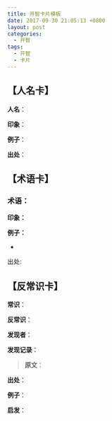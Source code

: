 ```yaml
---
title: 开智卡片模板
date: 2017-09-30 21:05:13 +0800
layout: post
categories:
  - 开智
tags:
  - 开智
  - 卡片
---
```


## 【人名卡】

**人名**：

**印象**：

**例子**：

**出处**：

## 【术语卡】

### 术语：

**印象：**



**例子：**

-

出处:


## 【反常识卡】

**常识**：

**反常识**：

**发现者**：

**发现记录**：

> **原文**：

**出处**：

**例子**：

**启发**：

